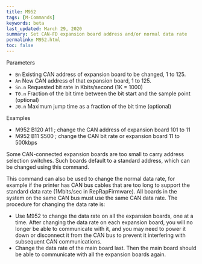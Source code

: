 ```yaml
---
title: M952
tags: [M-Commands] 
keywords: beta 
last_updated: March 29, 2020 
summary: Set CAN-FD expansion board address and/or normal data rate 
permalink: M952.html
toc: false 
---
```



Parameters

* `Bn` Existing CAN address of expansion board to be changed, 1 to 125.
* `An` New CAN address of that expansion board, 1 to 125.
* `Sn.n` Requested bit rate in Kbits/second (1K = 1000)
* `T0.n` Fraction of the bit time between the bit start and the sample point (optional)
* `J0.n` Maximum jump time as a fraction of the bit time (optional)

Examples

* M952 B120 A11   ; change the CAN address of expansion board 101 to 11
* M952 B11 S500   ; change the CAN bit rate or expansion board 11 to 500kbps

Some CAN-connected expansion boards are too small to carry address selection switches. Such boards default to a standard address, which can be changed using this command.

This command can also be used to change the normal data rate, for example if the printer has CAN bus cables that are too long to support the standard data rate (1Mbits/sec in RepRapFirmware). All boards in the system on the same CAN bus must use the same CAN data rate. The procedure for changing the data rate is:

* Use M952 to change the data rate on all the expansion boards, one at a time. After changing the data rate on each expansion board, you will no longer be able to communicate with it, and you may need to power it down or disconnect it from the CAN bus to prevent it interfering with subsequent CAN communications.
* Change the data rate of the main board last. Then the main board should be able to communicate with all the expansion boards again.

